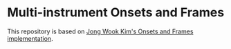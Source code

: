 # Multi-instrument Onsets and Frames

This repository is based on [Jong Wook Kim's Onsets and Frames implementation](https://github.com/jongwook/onsets-and-frames).
